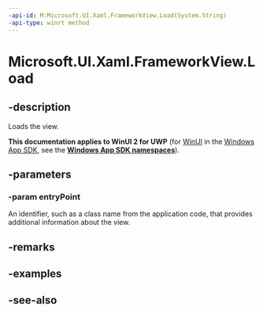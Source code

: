 ```yaml
---
-api-id: M:Microsoft.UI.Xaml.FrameworkView.Load(System.String)
-api-type: winrt method
---
```


<!-- Method syntax
public void Load(System.String entryPoint)
-->

# Microsoft.UI.Xaml.FrameworkView.Load

## -description
Loads the view.

**This documentation applies to WinUI 2 for UWP** (for [WinUI](/windows/apps/winui/winui3/) in the [Windows App SDK](/windows/apps/windows-app-sdk/), see the **[Windows App SDK namespaces](/windows/windows-app-sdk/api/winrt/)**).

## -parameters
### -param entryPoint
An identifier, such as a class name from the application code, that provides additional information about the view.

## -remarks

## -examples

## -see-also
